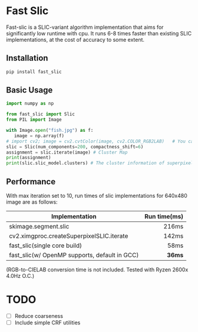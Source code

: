 # Fast Slic

Fast-slic is a SLIC-variant algorithm implementation that aims for significantly low runtime with cpu. It runs 6-8 times faster than existing SLIC implementations, at the cost of accuracy to some extent. 

## Installation
```python
pip install fast_slic
```

## Basic Usage
```python
import numpy as np

from fast_slic import Slic
from PIL import Image

with Image.open("fish.jpg") as f:
   image = np.array(f)
# import cv2; image = cv2.cvtColor(image, cv2.COLOR_RGB2LAB)   # You can convert the image to CIELAB space if you need.
slic = Slic(num_components=200, compactness_shift=6)
assignment = slic.iterate(image) # Cluster Map
print(assignment)
print(slic.slic_model.clusters) # The cluster information of superpixels.
```

## Performance

With max iteration set to 10, run times of slic implementations for 640x480 image are as follows:

| Implementation                                  | Run time(ms)   |
| -----------------------------------------       | --------------:|
| skimage.segment.slic                            | 216ms          |
| cv2.ximgproc.createSuperpixelSLIC.iterate       | 142ms          |
| fast_slic(single core build)                    | 58ms           |
| fast_slic(w/ OpenMP supports, default in GCC)   | **36ms**       |


 
(RGB-to-CIELAB conversion time is not included. Tested with Ryzen 2600x 4.0Hz O.C.)

# TODO

 - [ ] Reduce coarseness
 - [ ] Include simple CRF utilities
